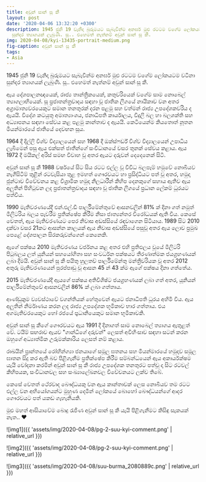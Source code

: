 ```yaml
---
title: අවුන් සාන් සූ කී
layout: post
date: '2020-04-06 13:32:20 +0300'
description: 1945 ජුනි 19 වැනිදා බුරුමයට සැබැවින්ම අනර්ඝ මුළු රටටම වගේම ලෝකයටම වටිනා
  සුන්දර ත්‍යාගයක් ලැබුණි. සූ.. එහෙමත් නැත්නම් අවුන් සාන් සූ කී.
img: 2020-04-08/kyi-13435-portrait-medium.png
fig-caption: අවුන් සාන් සූ කී
tags:
- Asia
---
```


1945 ජුනි 19 වැනිදා බුරුමයට සැබැවින්ම අනර්ඝ මුළු රටටම වගේම ලෝකයටම වටිනා සුන්දර ත්‍යාගයක් ලැබුණි. සූ.. එහෙමත් නැත්නම් අවුන් සාන් සූ කී.

ඇය දේශපාලනඥයෙක්, රාජ්‍ය තාන්ත්‍රිකයෙක්, කතුවරියෙක් වගේම සාම නොබෙල් ත්‍යාගලාභියෙක්. සූ ප්‍රජාතන්ත්‍රවාදය සඳහා වූ ජාතික ලීගයේ නායිකාව වන අතර අග්‍රාමාත්‍යවරයෙකුට සමාන තනතුරක් දරන පළමු සහ වත්මන් රාජ්‍ය උපදේශකවරිය ද ඇයයි. විදේශ කටයුතු අමාත්‍යාංශය, ජනාධිපති කාර්යාලය, විදුලි බල හා බලශක්ති සහ අධ්‍යාපනය සඳහා සේවය කළ පළමු කාන්තාව ද ඇයයි. කෙටියෙන්ම කියතොත් නූතන මියන්මාරයේ ජාතියේ දෙවඟන සූය.

1964 දී දිල්ලි විශ්ව විද්‍යාලයෙන් සහ 1968 දී ඔක්ස්ෆර්ඩ් විශ්ව විද්‍යාලයෙන් උපාධිය ලැබීමෙන් පසු ඇය එක්සත් ජාතීන්ගේ සංවිධානයේ වසර තුනක් සේවය කළාය. ඇය 1972 දී මයිකල් අරිස් සමඟ විවාහ වූ අතර ඇයට දරුවන් දෙදෙනෙක් සිටී.

අවුන් සාන් සූ කී 1988 වර්ෂයේ සිට සිය රටට එල්ල වූ විවිධ බලපෑම් හමුවේ නොබියව නැගීසිටීම් තුළින් රටවැසියා තුළ ඉමහත් ගෞරවයට හා ප්‍රසිද්ධියට පත් වූ අතර, හමුදා ජුන්ටාව විවේචනය කළ විශ්‍රාමික හමුදා නිලධාරීන් කිහිප දෙනකුගේ සහාය ඇතිව ඇය අලුතින් පිහිටුවන ලද ප්‍රජාතන්ත්‍රවාදය සඳහා වූ ජාතික ලීගයේ ප්‍රධාන ලේකම් ධූරයට පත්විය.

1990 මැතිවරණයේදී එන්.එල්.ඩී පාර්ලිමේන්තුවේ ආසනවලින් 81% ක් දිනා ගත් නමුත් මිලිටරිය බලය පැවරීම ප්‍රතික්ෂේප කිරීම නිසා ජාත්‍යන්තර විරෝධයක් ඇති විය. කෙසේ වෙතත්, ඇය මැතිවරණයට පෙර නිවාස අඩස්සියේ රඳවාගෙන සිටියාය. 1989 සිට 2010 දක්වා වසර 21කට ආසන්න කාලයක් ඇය නිවාස අඩස්සියේ පසුවූ අතර ඇය ලොව ප්‍රමුඛ පෙළේ දේශපාලන සිරකරුවන්ගෙන් කෙනෙකි.

ඇගේ පක්ෂය 2010 මැතිවරණය වර්ජනය කළ අතර එහි ප්‍රතිඵලය වූයේ මිලිටරි පිටුබලය ලත් යූනියන් සහයෝගිතා සහ සංවර්ධන පක්ෂයට තීරණාත්මක ජයග්‍රහණයක් ලබා දීමයි. අවුන් සාන් සූ කී පයිතු හුලතව් පාර්ලිමේන්තු මන්ත්‍රීවරියක වූ අතර 2012 අතුරු මැතිවරණයෙන් පුරප්පාඩු වූ ආසන 45 න් 43 ක්ම ඇගේ පක්ෂය දිනා ගත්තේය.

2015 මැතිවරණයේදී ඇයගේ පක්ෂය අතිවිශිෂ්ට ජයග්‍රහණයක් ලබා ගත් අතර, යූනියන් පාර්ලිමේන්තුවේ ආසනවලින් 86% ක් ලබා ගත්තාය.

ආණ්ඩුක‍්‍රම ව්‍යවස්ථාවේ වගන්තියක් හේතුවෙන් ඇයට ජනාධිපති ධූරය අහිමි විය. ඇය අලුතින් නිර්මාණය කරන ලද රාජ්‍ය උපදේශක භූමිකාව භාර ගත්තාය. එය අගමැතිවරයෙකුට හෝ රජයේ ප‍්‍රධානියෙකුට සමාන භූමිකාවකි.

අවුන් සාන් සූ කීගේ ගෞරවයට ඇය 1991 දී දිනාගත් සාම නොබෙල් ත්‍යාගය ඇතුළත් වේ. ටයිම් සඟරාව ඇයව "ගාන්ධිගේ දරුවන්" ලෙසත් අවිහිංසාව සඳහා සටන් කරන ඔහුගේ අධ්‍යාත්මික උරුමක්කාරිය ලෙසත් නම් කළාය.

රාඛයින් ප්‍රාන්තයේ රෝහින්ග්‍යා ජනයාගේ සමූල ඝතනය  සහ මියන්මාරයේ හමුදාව සමූල ඝාතන සිදු කර ඇති බව පිළිගැනීම ප්‍රතික්ෂේප කිරීම සම්බන්ධයෙන් ඇය අකාර්යක්ෂම යැයි චෝදනා කරමින් අවුන් සාන් සූ කී රාජ්‍ය උපදේශක තනතුරට පත්වූ දා සිට රටවල් කිහිපයක, සංවිධානවල සහ සංඛ්‍යාලේඛනවල විවේචනයට ලක්ව තිබේ. 

කෙසේ වෙතත් ථේරවාද බෞද්ධයකු වන ඇය කාන්තාවක් ලෙස නොබියව තම රටට එල්ල වන අභියෝගයන්ට මුහුණ දෙමින් ලෝකයේ බොහෝ බෞද්ධයන්ගේ ආදර ගෞරවයට පත් යකඩ ගැහැනියකි. 


මුළු මහත් ආසියාවේම බොදු රැජිණ අවුන් සාන් සූ කී යැයි පිළිගැනීමට කිසිඳු සැකයක් නැත.. ❤️

![img1]({{ 'assets/img/2020-04-08/pg-2-suu-kyi-comment.png' | relative_url }})

![img2]({{ 'assets/img/2020-04-08/pg-2-suu-kyi-comment.png' | relative_url }})

![img3]({{ 'assets/img/2020-04-08/suu-burma_2080889c.png' | relative_url }})
